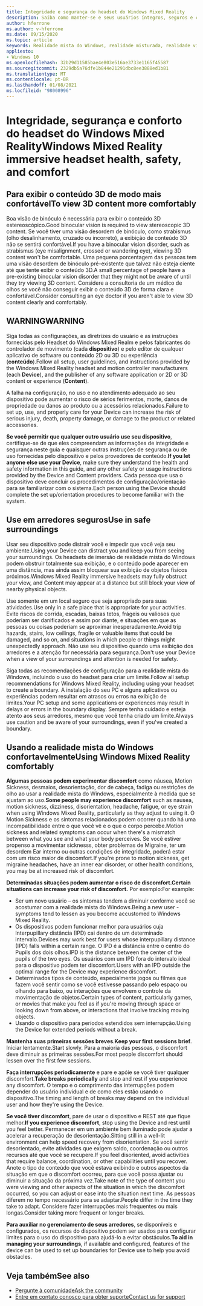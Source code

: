 ```yaml
---
title: Integridade e segurança do headset do Windows Mixed Reality
description: Saiba como manter-se e seus usuários íntegros, seguros e confortáveis ao usar aplicativos do Windows Mixed Reality.
author: hferrone
ms.author: v-hferrone
ms.date: 09/15/2020
ms.topic: article
keywords: Realidade mista do Windows, realidade misturada, realidade virtual, VR, Sr, comentários, Hub de comentários, bugs
appliesto:
- Windows 10
ms.openlocfilehash: 32b29d11585bae4e803e516ae3733e1165f45587
ms.sourcegitcommit: 2329db5a76dfe1b844e21291dbc8ee3888ed1b81
ms.translationtype: MT
ms.contentlocale: pt-BR
ms.lasthandoff: 01/08/2021
ms.locfileid: "98008996"
---
```

# <a name="windows-mixed-reality-immersive-headset-health-safety-and-comfort"></a><span data-ttu-id="e6120-104">Integridade, segurança e conforto do headset do Windows Mixed Reality</span><span class="sxs-lookup"><span data-stu-id="e6120-104">Windows Mixed Reality immersive headset health, safety, and comfort</span></span>

## <a name="to-view-3d-content-more-comfortably"></a><span data-ttu-id="e6120-105">Para exibir o conteúdo 3D de modo mais confortável</span><span class="sxs-lookup"><span data-stu-id="e6120-105">To view 3D content more comfortably</span></span>

<span data-ttu-id="e6120-106">Boa visão de binóculo é necessária para exibir o conteúdo 3D estereoscópico.</span><span class="sxs-lookup"><span data-stu-id="e6120-106">Good binocular vision is required to view stereoscopic 3D content.</span></span> <span data-ttu-id="e6120-107">Se você tiver uma visão desordem de binóculo, como strabismus (olho desalinhamento, cruzado ou incorreto), a exibição de conteúdo 3D não se sentirá confortável.</span><span class="sxs-lookup"><span data-stu-id="e6120-107">If you have a binocular vision disorder, such as strabismus (eye misalignment, crossed or wandering eye), viewing 3D content won't be comfortable.</span></span> <span data-ttu-id="e6120-108">Uma pequena porcentagem das pessoas tem uma visão desordem de binóculo pré-existente que talvez não esteja ciente até que tente exibir o conteúdo 3D.</span><span class="sxs-lookup"><span data-stu-id="e6120-108">A small percentage of people have a pre-existing binocular vision disorder that they might not be aware of until they try viewing 3D content.</span></span> <span data-ttu-id="e6120-109">Considere a consultoria de um médico de olhos se você não conseguir exibir o conteúdo 3D de forma clara e confortável.</span><span class="sxs-lookup"><span data-stu-id="e6120-109">Consider consulting an eye doctor if you aren't able to view 3D content clearly and comfortably.</span></span>

## <a name="warning"></a><span data-ttu-id="e6120-110">WARNING</span><span class="sxs-lookup"><span data-stu-id="e6120-110">WARNING</span></span>

<span data-ttu-id="e6120-111">Siga todas as configurações, as diretrizes do usuário e as instruções fornecidas pelo Headset do Windows Mixed Realm e pelos fabricantes do controlador de movimento (cada **dispositivo**) e pelo editor de qualquer aplicativo de software ou conteúdo 2D ou 3D ou experiência (**conteúdo**).</span><span class="sxs-lookup"><span data-stu-id="e6120-111">Follow all setup, user guidelines, and instructions provided by the Windows Mixed Reality headset and motion controller manufacturers (each **Device**), and the publisher of any software application or 2D or 3D content or experience (**Content**).</span></span>

<span data-ttu-id="e6120-112">A falha na configuração, no uso e no atendimento adequado ao seu dispositivo pode aumentar o risco de sérios ferimentos, morte, danos de propriedade ou danos ao produto ou a acessórios relacionados.</span><span class="sxs-lookup"><span data-stu-id="e6120-112">Failure to set up, use, and properly care for your Device can increase the risk of serious injury, death, property damage, or damage to the product or related accessories.</span></span>

<span data-ttu-id="e6120-113">**Se você permitir que qualquer outro usuário use seu dispositivo**, certifique-se de que eles compreendam as informações de integridade e segurança neste guia e quaisquer outras instruções de segurança ou de uso fornecidas pelo dispositivo e pelos provedores de conteúdo.</span><span class="sxs-lookup"><span data-stu-id="e6120-113">**If you let anyone else use your Device**, make sure they understand the health and safety information in this guide, and any other safety or usage instructions provided by the Device and Content providers.</span></span> <span data-ttu-id="e6120-114">Cada pessoa que usa o dispositivo deve concluir os procedimentos de configuração/orientação para se familiarizar com o sistema.</span><span class="sxs-lookup"><span data-stu-id="e6120-114">Each person using the Device should complete the set up/orientation procedures to become familiar with the system.</span></span>

## <a name="use-in-safe-surroundings"></a><span data-ttu-id="e6120-115">Use em arredores seguros</span><span class="sxs-lookup"><span data-stu-id="e6120-115">Use in safe surroundings</span></span>

<span data-ttu-id="e6120-116">Usar seu dispositivo pode distrair você e impedir que você veja seu ambiente.</span><span class="sxs-lookup"><span data-stu-id="e6120-116">Using your Device can distract you and keep you from seeing your surroundings.</span></span> <span data-ttu-id="e6120-117">Os headsets de imersão de realidade mista do Windows podem obstruir totalmente sua exibição, e o conteúdo pode aparecer em uma distância, mas ainda assim bloquear sua exibição de objetos físicos próximos.</span><span class="sxs-lookup"><span data-stu-id="e6120-117">Windows Mixed Reality immersive headsets may fully obstruct your view, and Content may appear at a distance but still block your view of nearby physical objects.</span></span>

<span data-ttu-id="e6120-118">Use somente em um local seguro que seja apropriado para suas atividades.</span><span class="sxs-lookup"><span data-stu-id="e6120-118">Use only in a safe place that is appropriate for your activities.</span></span> <span data-ttu-id="e6120-119">Evite riscos de corrida, escadas, baixas tetos, frágeis ou valiosos que poderiam ser danificados e assim por diante, e situações em que as pessoas ou coisas poderiam se aproximar inesperadamente.</span><span class="sxs-lookup"><span data-stu-id="e6120-119">Avoid trip hazards, stairs, low ceilings, fragile or valuable items that could be damaged, and so on, and situations in which people or things might unexpectedly approach.</span></span> <span data-ttu-id="e6120-120">Não use seu dispositivo quando uma exibição dos arredores e a atenção for necessária para segurança.</span><span class="sxs-lookup"><span data-stu-id="e6120-120">Don't use your Device when a view of your surroundings and attention is needed for safety.</span></span>

<span data-ttu-id="e6120-121">Siga todas as recomendações de configuração para a realidade mista do Windows, incluindo o uso do headset para criar um limite.</span><span class="sxs-lookup"><span data-stu-id="e6120-121">Follow all setup recommendations for Windows Mixed Reality, including using your headset to create a boundary.</span></span> <span data-ttu-id="e6120-122">A instalação do seu PC e alguns aplicativos ou experiências podem resultar em atrasos ou erros na exibição de limites.</span><span class="sxs-lookup"><span data-stu-id="e6120-122">Your PC setup and some applications or experiences may result in delays or errors in the boundary display.</span></span> <span data-ttu-id="e6120-123">Sempre tenha cuidado e esteja atento aos seus arredores, mesmo que você tenha criado um limite.</span><span class="sxs-lookup"><span data-stu-id="e6120-123">Always use caution and be aware of your surroundings, even if you've created a boundary.</span></span>

## <a name="using-windows-mixed-reality-comfortably"></a><span data-ttu-id="e6120-124">Usando a realidade mista do Windows confortavelmente</span><span class="sxs-lookup"><span data-stu-id="e6120-124">Using Windows Mixed Reality comfortably</span></span>

<span data-ttu-id="e6120-125">**Algumas pessoas podem experimentar discomfort** como náusea, Motion Sickness, desmaios, desorientação, dor de cabeça, fadiga ou restrições de olho ao usar a realidade mista do Windows, especialmente à medida que se ajustam ao uso.</span><span class="sxs-lookup"><span data-stu-id="e6120-125">**Some people may experience discomfort** such as nausea, motion sickness, dizziness, disorientation, headache, fatigue, or eye strain when using Windows Mixed Reality, particularly as they adjust to using it.</span></span> <span data-ttu-id="e6120-126">O Motion Sickness e os sintomas relacionados podem ocorrer quando há uma incompatibilidade entre o que você vê e o que o corpo percebe.</span><span class="sxs-lookup"><span data-stu-id="e6120-126">Motion sickness and related symptoms can occur when there's a mismatch between what you see and what your body perceives.</span></span> <span data-ttu-id="e6120-127">Se você estiver propenso a movimentar sicknesss, obter problemas de Migraine, ter um desordem Ear interno ou outras condições de integridade, poderá estar com um risco maior de discomfort.</span><span class="sxs-lookup"><span data-stu-id="e6120-127">If you're prone to motion sickness, get migraine headaches, have an inner ear disorder, or other health conditions, you may be at increased risk of discomfort.</span></span>

<span data-ttu-id="e6120-128">**Determinadas situações podem aumentar o risco de discomfort.**</span><span class="sxs-lookup"><span data-stu-id="e6120-128">**Certain situations can increase your risk of discomfort.**</span></span> <span data-ttu-id="e6120-129">Por exemplo:</span><span class="sxs-lookup"><span data-stu-id="e6120-129">For example:</span></span>

* <span data-ttu-id="e6120-130">Ser um novo usuário – os sintomas tendem a diminuir conforme você se acostumar com a realidade mista do Windows.</span><span class="sxs-lookup"><span data-stu-id="e6120-130">Being a new user - symptoms tend to lessen as you become accustomed to Windows Mixed Reality.</span></span>
* <span data-ttu-id="e6120-131">Os dispositivos podem funcionar melhor para usuários cuja Interpupillary distância (IPD) cai dentro de um determinado intervalo.</span><span class="sxs-lookup"><span data-stu-id="e6120-131">Devices may work best for users whose interpupillary distance (IPD) falls within a certain range.</span></span> <span data-ttu-id="e6120-132">O IPD é a distância entre o centro do Pupils dos dois olhos.</span><span class="sxs-lookup"><span data-stu-id="e6120-132">IPD is the distance between the center of the pupils of the two eyes.</span></span> <span data-ttu-id="e6120-133">Os usuários com um IPD fora do intervalo ideal para o dispositivo podem ter discomfort.</span><span class="sxs-lookup"><span data-stu-id="e6120-133">Users with an IPD outside the optimal range for the Device may experience discomfort.</span></span>
* <span data-ttu-id="e6120-134">Determinados tipos de conteúdo, especialmente jogos ou filmes que fazem você sentir como se você estivesse passando pelo espaço ou olhando para baixo, ou interações que envolvem o controle da movimentação de objetos.</span><span class="sxs-lookup"><span data-stu-id="e6120-134">Certain types of content, particularly games, or movies that make you feel as if you're moving through space or looking down from above, or interactions that involve tracking moving objects.</span></span>
* <span data-ttu-id="e6120-135">Usando o dispositivo para períodos estendidos sem interrupção.</span><span class="sxs-lookup"><span data-stu-id="e6120-135">Using the Device for extended periods without a break.</span></span>

<span data-ttu-id="e6120-136">**Mantenha suas primeiras sessões breves**.</span><span class="sxs-lookup"><span data-stu-id="e6120-136">**Keep your first sessions brief**.</span></span> <span data-ttu-id="e6120-137">Iniciar lentamente.</span><span class="sxs-lookup"><span data-stu-id="e6120-137">Start slowly.</span></span> <span data-ttu-id="e6120-138">Para a maioria das pessoas, o discomfort deve diminuir as primeiras sessões.</span><span class="sxs-lookup"><span data-stu-id="e6120-138">For most people discomfort should lessen over the first few sessions.</span></span>

<span data-ttu-id="e6120-139">**Faça interrupções periodicamente** e pare e apóie se você tiver qualquer discomfort.</span><span class="sxs-lookup"><span data-stu-id="e6120-139">**Take breaks periodically** and stop and rest if you experience any discomfort.</span></span> <span data-ttu-id="e6120-140">O tempo e o comprimento das interrupções podem depender do usuário individual e de como eles estão usando o dispositivo.</span><span class="sxs-lookup"><span data-stu-id="e6120-140">The timing and length of breaks may depend on the individual user and how they're using the Device.</span></span>

<span data-ttu-id="e6120-141">**Se você tiver discomfort**, pare de usar o dispositivo e REST até que fique melhor.</span><span class="sxs-lookup"><span data-stu-id="e6120-141">**If you experience discomfort**, stop using the Device and rest until you feel better.</span></span> <span data-ttu-id="e6120-142">Permanecer em um ambiente bem iluminado pode ajudar a acelerar a recuperação de desorientação.</span><span class="sxs-lookup"><span data-stu-id="e6120-142">Sitting still in a well-lit environment can help speed recovery from disorientation.</span></span> <span data-ttu-id="e6120-143">Se você sentir desorientado, evite atividades que exigem saldo, coordenação ou outros recursos até que você se recupere.</span><span class="sxs-lookup"><span data-stu-id="e6120-143">If you feel disoriented, avoid activities that require balance, coordination, or other capabilities until you recover.</span></span> <span data-ttu-id="e6120-144">Anote o tipo de conteúdo que você estava exibindo e outros aspectos da situação em que o discomfort ocorreu, para que você possa ajustar ou diminuir a situação da próxima vez.</span><span class="sxs-lookup"><span data-stu-id="e6120-144">Take note of the type of content you were viewing and other aspects of the situation in which the discomfort occurred, so you can adjust or ease into the situation next time.</span></span> <span data-ttu-id="e6120-145">As pessoas diferem no tempo necessário para se adaptar.</span><span class="sxs-lookup"><span data-stu-id="e6120-145">People differ in the time they take to adapt.</span></span> <span data-ttu-id="e6120-146">Considere fazer interrupções mais frequentes ou mais longas.</span><span class="sxs-lookup"><span data-stu-id="e6120-146">Consider taking more frequent or longer breaks.</span></span>

<span data-ttu-id="e6120-147">**Para auxiliar no gerenciamento de seus arredores**, se disponíveis e configurados, os recursos do dispositivo podem ser usados para configurar limites para o uso do dispositivo para ajudá-lo a evitar obstáculos.</span><span class="sxs-lookup"><span data-stu-id="e6120-147">**To aid in managing your surroundings**, if available and configured, features of the device can be used to set up boundaries for Device use to help you avoid obstacles.</span></span>


## <a name="see-also"></a><span data-ttu-id="e6120-148">Veja também</span><span class="sxs-lookup"><span data-stu-id="e6120-148">See also</span></span>
* [<span data-ttu-id="e6120-149">Pergunte à comunidade</span><span class="sxs-lookup"><span data-stu-id="e6120-149">Ask the community</span></span>](https://answers.microsoft.com)
* [<span data-ttu-id="e6120-150">Entre em contato conosco para obter suporte</span><span class="sxs-lookup"><span data-stu-id="e6120-150">Contact us for support</span></span>](https://support.microsoft.com/contactus/)